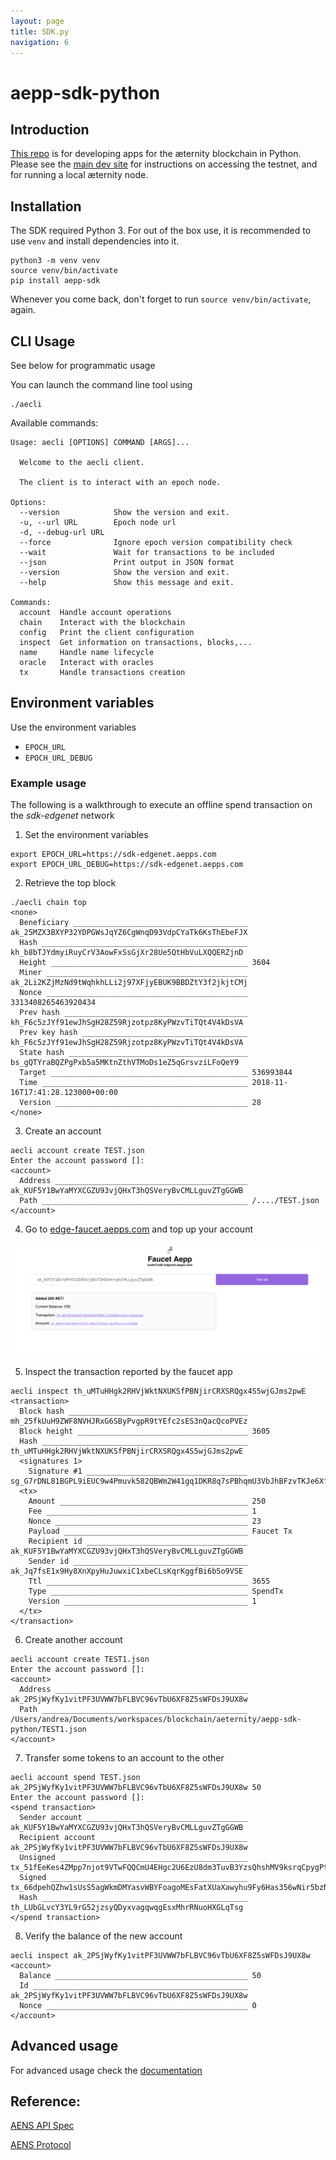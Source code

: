 ```yaml
---
layout: page
title: SDK.py
navigation: 6
---
```


# aepp-sdk-python

## Introduction

[This repo](https://github.com/aeternity/aepp-sdk-python) is for developing apps for the æternity blockchain in Python. Please see the [main dev site](https://dev.aepps.com) for instructions on accessing the testnet, and for running a local æternity node.

## Installation

The SDK required Python 3. For out of the box use, it is recommended to use
`venv` and install dependencies into it.

```
python3 -m venv venv
source venv/bin/activate
pip install aepp-sdk
```

Whenever you come back, don't forget to run `source venv/bin/activate`, again.

## CLI Usage

See below for programmatic usage

You can launch the command line tool using

```
./aecli
```

Available commands:

```
Usage: aecli [OPTIONS] COMMAND [ARGS]...

  Welcome to the aecli client.

  The client is to interact with an epoch node.

Options:
  --version            Show the version and exit.
  -u, --url URL        Epoch node url
  -d, --debug-url URL
  --force              Ignore epoch version compatibility check
  --wait               Wait for transactions to be included
  --json               Print output in JSON format
  --version            Show the version and exit.
  --help               Show this message and exit.

Commands:
  account  Handle account operations
  chain    Interact with the blockchain
  config   Print the client configuration
  inspect  Get information on transactions, blocks,...
  name     Handle name lifecycle
  oracle   Interact with oracles
  tx       Handle transactions creation
```

## Environment variables

Use the environment variables
- `EPOCH_URL`
- `EPOCH_URL_DEBUG`

### Example usage

The following is a walkthrough to execute an offline spend transaction on the *sdk-edgenet* network

1. Set the environment variables
```
export EPOCH_URL=https://sdk-edgenet.aepps.com
export EPOCH_URL_DEBUG=https://sdk-edgenet.aepps.com
```
2. Retrieve the top block 
```
./aecli chain top
<none>
  Beneficiary _______________________________________ ak_25MZX3BXYP32YDPGWsJqYZ6CgWnqD93VdpCYaTk6KsThEbeFJX
  Hash ______________________________________________ kh_b8bTJYdmyiRuyCrV3AowFxSsGjXr28Ue5QtHbVuLXQQERZjnD
  Height ____________________________________________ 3604
  Miner _____________________________________________ ak_2Li2KZjMzNd9tWqhkhLLi2j97XFjyEBUK9BBDZtY3f2jkjtCMj
  Nonce _____________________________________________ 3313408265463920434
  Prev hash _________________________________________ kh_F6c5zJYf91ewJhSgH28Z59Rjzotpz8KyPWzvTiTQt4V4kDsVA
  Prev key hash _____________________________________ kh_F6c5zJYf91ewJhSgH28Z59Rjzotpz8KyPWzvTiTQt4V4kDsVA
  State hash ________________________________________ bs_gQTYraBQZPgPxb5a5MKtnZthVTMoDs1eZ5qGrsvziLFoQeY9
  Target ____________________________________________ 536993844
  Time ______________________________________________ 2018-11-16T17:41:28.123000+00:00
  Version ___________________________________________ 28
</none>
```

3. Create an account

```
aecli account create TEST.json
Enter the account password []: 
<account>
  Address ___________________________________________ ak_KUF5Y1BwYaMYXCGZU93vjQHxT3hQSVeryBvCMLLguvZTgGGWB
  Path ______________________________________________ /..../TEST.json
</account>
```

4. Go to [edge-faucet.aepps.com](https://edge-faucet.aepps.com) and top up your account

![](docs/assets/images/faucet.png)

5. Inspect the transaction reported by the faucet app
```
aecli inspect th_uMTuHHgk2RHVjWktNXUKSfPBNjirCRXSRQgx4S5wjGJms2pwE
<transaction>
  Block hash ________________________________________ mh_25fkUuH9ZWF8NVHJRxG6SByPvgpR9tYEfc2sES3nQacQcoPVEz
  Block height ______________________________________ 3605
  Hash ______________________________________________ th_uMTuHHgk2RHVjWktNXUKSfPBNjirCRXSRQgx4S5wjGJms2pwE
  <signatures 1>
    Signature #1 ____________________________________ sg_G7rDNL81BGPL9iEUC9w4Pmuvk582QBWm2W41gq1DKR8q7sPBhqmU3VbJhBFzvTKJe6XfkRDWd1rF6kmF86aqyw78g6G76
  <tx>
    Amount __________________________________________ 250
    Fee _____________________________________________ 1
    Nonce ___________________________________________ 23
    Payload _________________________________________ Faucet Tx
    Recipient id ____________________________________ ak_KUF5Y1BwYaMYXCGZU93vjQHxT3hQSVeryBvCMLLguvZTgGGWB
    Sender id _______________________________________ ak_Jq7fsE1x9Hy8XnXpyHuJuwxiC1xbeCLsKqrKggfBi6b5o9VSE
    Ttl _____________________________________________ 3655
    Type ____________________________________________ SpendTx
    Version _________________________________________ 1
  </tx>
</transaction>
```

6. Create another account

```
aecli account create TEST1.json
Enter the account password []: 
<account>
  Address ___________________________________________ ak_2PSjWyfKy1vitPF3UVWW7bFLBVC96vTbU6XF8Z5sWFDsJ9UX8w
  Path ______________________________________________ /Users/andrea/Documents/workspaces/blockchain/aeternity/aepp-sdk-python/TEST1.json
</account>
```
 

7. Transfer some tokens to an account to the other 

```
aecli account spend TEST.json ak_2PSjWyfKy1vitPF3UVWW7bFLBVC96vTbU6XF8Z5sWFDsJ9UX8w 50
Enter the account password []: 
<spend transaction>
  Sender account ____________________________________ ak_KUF5Y1BwYaMYXCGZU93vjQHxT3hQSVeryBvCMLLguvZTgGGWB
  Recipient account _________________________________ ak_2PSjWyfKy1vitPF3UVWW7bFLBVC96vTbU6XF8Z5sWFDsJ9UX8w
  Unsigned __________________________________________ tx_51fEeKes4ZMpp7njot9VTwFQQCmU4EHgc2U6EzU8dm3TuvB3YzsQhshMV9ksrqCpygPtQyHoMxzC3XXW5QJmADyo8WUJogjrTtgkGXmB88JfVncVC6
  Signed ____________________________________________ tx_66dpehQZhw1sUsS5agWkmDMYasvWBYFoagoMEsFatXUaXawyhu9Fy6Has356wNir5bzN567qtLTSxmYr2LpEFN6DMpktFp2YPWtfmGAm8Wcjr2qcXWHS32dBMA1va3CfkS7o5bdzFVVjohhVaN2BPnECJBnJGJHBdJBuQCadeCnY4PWEH5dbdGij3iLADgBjRCCyGomQsuz594heQL8Bhaf
  Hash ______________________________________________ th_LUbGLvcY3YL9rG52jzsyQDyxvagqwqgEsxMhrRNuoHXGLqTsg
</spend transaction>
```

8. Verify the balance of the new account 
```
aecli inspect ak_2PSjWyfKy1vitPF3UVWW7bFLBVC96vTbU6XF8Z5sWFDsJ9UX8w
<account>
  Balance ___________________________________________ 50
  Id ________________________________________________ ak_2PSjWyfKy1vitPF3UVWW7bFLBVC96vTbU6XF8Z5sWFDsJ9UX8w
  Nonce _____________________________________________ 0
</account>
```

## Advanced usage

For advanced usage check the [documentation](docs)


## Reference:

[AENS API Spec](https://github.com/aeternity/protocol/blob/master/epoch/api/naming_system_api_usage.md)

[AENS Protocol](https://github.com/aeternity/protocol/blob/master/AENS.md)
